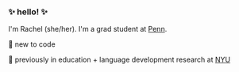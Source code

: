 ### ✨ hello! ✨

I'm Rachel (she/her). I'm a grad student at [Penn](https://www.seas.upenn.edu/).

🌱 new to code

🔬 previously in education + language development research at [NYU](https://steinhardt.nyu.edu/)
